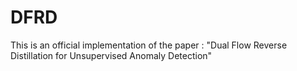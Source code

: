 # DFRD
This is an official implementation of the paper : "Dual Flow Reverse Distillation for Unsupervised Anomaly Detection"
